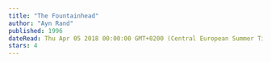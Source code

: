 ```yaml
---
title: "The Fountainhead"
author: "Ayn Rand"
published: 1996
dateRead: Thu Apr 05 2018 00:00:00 GMT+0200 (Central European Summer Time)
stars: 4
---
```


